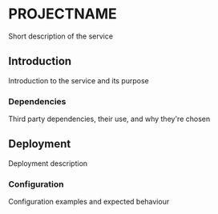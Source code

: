 ﻿# PROJECTNAME
Short description of the service

## Introduction
Introduction to the service and its purpose

### Dependencies
Third party dependencies, their use, and why they're chosen

## Deployment
Deployment description

### Configuration
Configuration examples and expected behaviour
